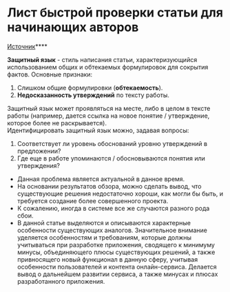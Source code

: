 # Лист быстрой проверки статьи для начинающих авторов

[Источник](https://stepik.org/course/10524/)\*\*\*\*

**Защитный язык** - стиль написания статьи, характеризующийся использованием общих и обтекаемых формулировок для сокрытия фактов. Основные признаки:

1. Слишком общие формулировки \(**обтекаемость**\).
2. **Недосказанность утверждений** по тексту работы.

Защитный язык может проявляться на месте, либо в целом в тексте работы \(например, дается ссылка на новое понятие / утверждение, которое более не раскрывается\).  
Идентифицировать защитный язык можно, задавая вопросы:

1. Соответствует ли уровень обоснований уровню утверждений в предложении?
2. Где еще в работе упоминаются / обосновываются понятия или утверждения?

* Данная проблема является актуальной в данное время.
* На основании результатов обзора, можно сделать вывод, что существующие решения недостаточно хороши, как могли бы быть, и требуется создание более совершенного проекта. 
* К сожалению, иногда в системе все же случаются разного рода сбои.
* В данной статье выделяются и описываются характерные особенности существующих аналогов. Значительное внимание уделяется особенностям и требованиям, которые должны учитываться при разработке приложения, сводящего к минимуму минусы, объединяющего плюсы существующих решений, а также привносящего новый функционал в данную сферу, учитывая особенности пользователей и контента онлайн-сервиса. Делается вывод о дальнейшем развитии сервиса, а также минусах и плюсах разработанного приложения.

